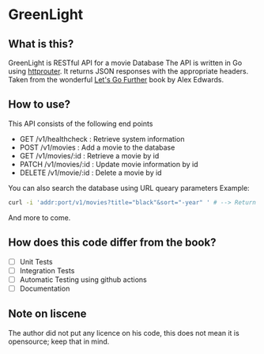# GreenLight

## What is this?
GreenLight is RESTful API for a movie Database
The API is written in Go using [httprouter](https://github.com/julienschmidt/httprouter).
It returns JSON responses with the appropriate headers.
Taken from the wonderful [Let's Go Further](https://lets-go-further.alexedwards.net) book by Alex Edwards.

## How to use?
This API consists of the following end points
- GET /v1/healthcheck : Retrieve system information
- POST /v1/movies : Add a movie to the database
- GET /v1/movies/:id : Retrieve a movie by id
- PATCH /v1/movies/:id : Update movie information by id
- DELETE /v1/movie/:id : Delete a movie by id

You can also search the database using URL queary parameters
Example:
```bash
curl -i 'addr:port/v1/movies?title="black"&sort="-year" ' # --> Return information about any movie whose title contains the word black
```
And more to come.

## How does this code differ from the book?
- [ ] Unit Tests
- [ ] Integration Tests
- [ ] Automatic Testing using github actions
- [ ] Documentation

## Note on liscene
The author did not put any licence on his code, this does not mean it is opensource; keep that in mind.

